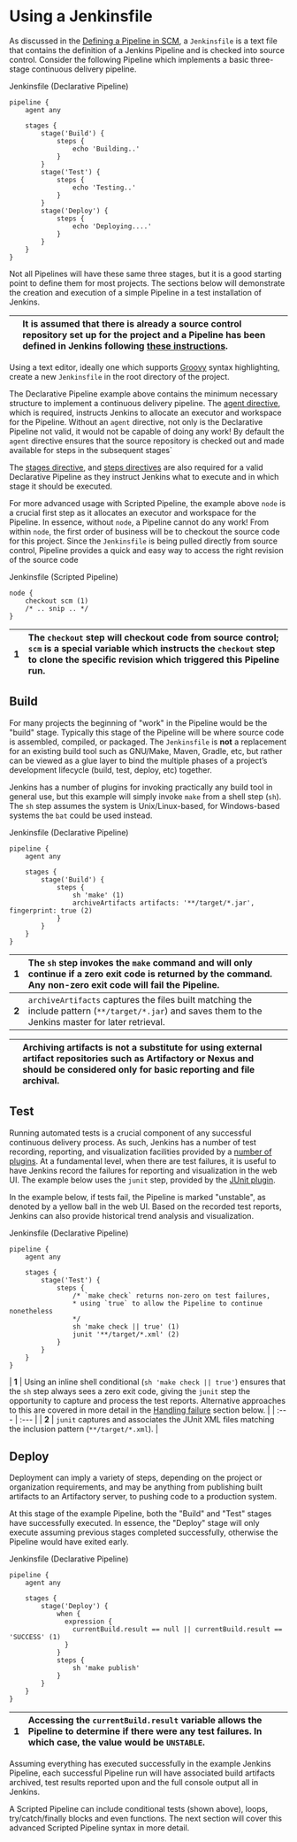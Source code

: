 # Using a Jenkinsfile

As discussed in the [Defining a Pipeline in SCM](https://www.jenkins.io/doc/book/pipeline/getting-started#defining-a-pipeline-in-scm), a `Jenkinsfile` is a text file that contains the definition of a Jenkins Pipeline and is checked into source control. Consider the following Pipeline which implements a basic three-stage continuous delivery pipeline.

Jenkinsfile \(Declarative Pipeline\)

```text
pipeline {
    agent any

    stages {
        stage('Build') {
            steps {
                echo 'Building..'
            }
        }
        stage('Test') {
            steps {
                echo 'Testing..'
            }
        }
        stage('Deploy') {
            steps {
                echo 'Deploying....'
            }
        }
    }
}
```

Not all Pipelines will have these same three stages, but it is a good starting point to define them for most projects. The sections below will demonstrate the creation and execution of a simple Pipeline in a test installation of Jenkins.

|  | It is assumed that there is already a source control repository set up for the project and a Pipeline has been defined in Jenkins following [these instructions](https://www.jenkins.io/doc/book/pipeline/getting-started/#defining-a-pipeline-in-scm). |
| :--- | :--- |


Using a text editor, ideally one which supports [Groovy](http://groovy-lang.org/) syntax highlighting, create a new `Jenkinsfile` in the root directory of the project.

The Declarative Pipeline example above contains the minimum necessary structure to implement a continuous delivery pipeline. The [agent directive](https://www.jenkins.io/doc/book/pipeline/syntax/#agent), which is required, instructs Jenkins to allocate an executor and workspace for the Pipeline. Without an `agent` directive, not only is the Declarative Pipeline not valid, it would not be capable of doing any work! By default the `agent` directive ensures that the source repository is checked out and made available for steps in the subsequent stages\`

The [stages directive](https://www.jenkins.io/doc/book/pipeline/syntax/#stages), and [steps directives](https://www.jenkins.io/doc/book/pipeline/syntax/#steps) are also required for a valid Declarative Pipeline as they instruct Jenkins what to execute and in which stage it should be executed.

For more advanced usage with Scripted Pipeline, the example above `node` is a crucial first step as it allocates an executor and workspace for the Pipeline. In essence, without `node`, a Pipeline cannot do any work! From within `node`, the first order of business will be to checkout the source code for this project. Since the `Jenkinsfile` is being pulled directly from source control, Pipeline provides a quick and easy way to access the right revision of the source code

Jenkinsfile \(Scripted Pipeline\)

```text
node {
    checkout scm (1)
    /* .. snip .. */
}
```

| **1** | The `checkout` step will checkout code from source control; `scm` is a special variable which instructs the `checkout` step to clone the specific revision which triggered this Pipeline run. |
| :--- | :--- |


## Build <a id="build"></a>

For many projects the beginning of "work" in the Pipeline would be the "build" stage. Typically this stage of the Pipeline will be where source code is assembled, compiled, or packaged. The `Jenkinsfile` is **not** a replacement for an existing build tool such as GNU/Make, Maven, Gradle, etc, but rather can be viewed as a glue layer to bind the multiple phases of a project’s development lifecycle \(build, test, deploy, etc\) together.

Jenkins has a number of plugins for invoking practically any build tool in general use, but this example will simply invoke `make` from a shell step \(`sh`\). The `sh` step assumes the system is Unix/Linux-based, for Windows-based systems the `bat` could be used instead.

Jenkinsfile \(Declarative Pipeline\)

```text
pipeline {
    agent any

    stages {
        stage('Build') {
            steps {
                sh 'make' (1)
                archiveArtifacts artifacts: '**/target/*.jar', fingerprint: true (2)
            }
        }
    }
}
```

| **1** | The `sh` step invokes the `make` command and will only continue if a zero exit code is returned by the command. Any non-zero exit code will fail the Pipeline. |
| :--- | :--- |
| **2** | `archiveArtifacts` captures the files built matching the include pattern \(`**/target/*.jar`\) and saves them to the Jenkins master for later retrieval. |

|  | Archiving artifacts is not a substitute for using external artifact repositories such as Artifactory or Nexus and should be considered only for basic reporting and file archival. |
| :--- | :--- |


## Test <a id="test"></a>

Running automated tests is a crucial component of any successful continuous delivery process. As such, Jenkins has a number of test recording, reporting, and visualization facilities provided by a [number of plugins](https://plugins.jenkins.io/?labels=report). At a fundamental level, when there are test failures, it is useful to have Jenkins record the failures for reporting and visualization in the web UI. The example below uses the `junit` step, provided by the [JUnit plugin](https://plugins.jenkins.io/junit).

In the example below, if tests fail, the Pipeline is marked "unstable", as denoted by a yellow ball in the web UI. Based on the recorded test reports, Jenkins can also provide historical trend analysis and visualization.

Jenkinsfile \(Declarative Pipeline\)

```text
pipeline {
    agent any

    stages {
        stage('Test') {
            steps {
                /* `make check` returns non-zero on test failures,
                * using `true` to allow the Pipeline to continue nonetheless
                */
                sh 'make check || true' (1)
                junit '**/target/*.xml' (2)
            }
        }
    }
}
```

| **1** | Using an inline shell conditional \(`sh 'make check || true'`\) ensures that the `sh` step always sees a zero exit code, giving the `junit` step the opportunity to capture and process the test reports. Alternative approaches to this are covered in more detail in the [Handling failure]() section below. |
| :--- | :--- |
| **2** | `junit` captures and associates the JUnit XML files matching the inclusion pattern \(`**/target/*.xml`\). |

## Deploy <a id="deploy"></a>

Deployment can imply a variety of steps, depending on the project or organization requirements, and may be anything from publishing built artifacts to an Artifactory server, to pushing code to a production system.

At this stage of the example Pipeline, both the "Build" and "Test" stages have successfully executed. In essence, the "Deploy" stage will only execute assuming previous stages completed successfully, otherwise the Pipeline would have exited early.

Jenkinsfile \(Declarative Pipeline\)

```text
pipeline {
    agent any

    stages {
        stage('Deploy') {
            when {
              expression {
                currentBuild.result == null || currentBuild.result == 'SUCCESS' (1)
              }
            }
            steps {
                sh 'make publish'
            }
        }
    }
}
```

| **1** | Accessing the `currentBuild.result` variable allows the Pipeline to determine if there were any test failures. In which case, the value would be `UNSTABLE`. |
| :--- | :--- |


Assuming everything has executed successfully in the example Jenkins Pipeline, each successful Pipeline run will have associated build artifacts archived, test results reported upon and the full console output all in Jenkins.

A Scripted Pipeline can include conditional tests \(shown above\), loops, try/catch/finally blocks and even functions. The next section will cover this advanced Scripted Pipeline syntax in more detail.

